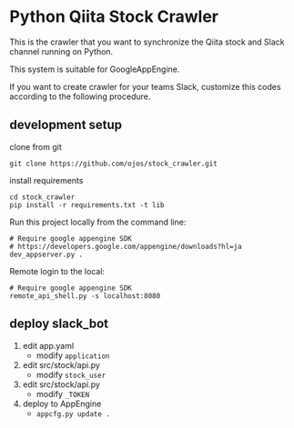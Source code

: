 # Python Qiita Stock Crawler
This is the crawler that you want to synchronize the Qiita stock and
Slack channel running on Python.

This system is suitable for GoogleAppEngine.

If you want to create crawler for your teams Slack,
customize this codes according to the following procedure.

## development setup 
clone from git

   ```
   git clone https://github.com/ojos/stock_crawler.git
   ```

install requirements

   ```
   cd stock_crawler
   pip install -r requirements.txt -t lib
   ```

Run this project locally from the command line:

   ```
   # Require google appengine SDK
   # https://developers.google.com/appengine/downloads?hl=ja
   dev_appserver.py .
   ```

Remote login to the local:

   ```
   # Require google appengine SDK
   remote_api_shell.py -s localhost:8080
   ```

## deploy slack_bot

1. edit app.yaml
    * modify ```application```
2. edit src/stock/api.py
    * modify ```stock_user```
3. edit src/stock/api.py
    * modify ```_TOKEN```
4. deploy to AppEngine
    * ```appcfg.py update .```

